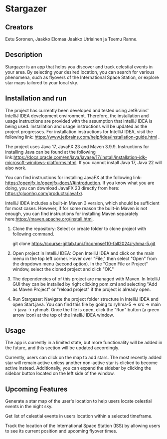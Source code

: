 # Stargazer

## Creators

Eetu Soronen, Jaakko Elomaa Jaakko Utriainen ja Teemu Ranne.

## Description

Stargazer is an app that helps you discover and track celestial events in your area. By selecting your desired location, you can search for various phenomena, such as flyovers of the International Space Station, or explore star maps tailored to your local sky.


## Installation and run

The project has currently been developed and tested using JetBrains' IntelliJ IDEA development environment. Therefore, the installation and usage instructions are provided with the assumption that IntelliJ IDEA is being used. Installation and usage instructions will be updated as the project progresses. For installation instructions for IntelliJ IDEA, visit the following link: https://www.jetbrains.com/help/idea/installation-guide.html .

The project uses Java 17, JavaFX 23 and Maven 3.9.9. Instructions for installing Java can be found at the following link:https://docs.oracle.com/en/java/javase/17/install/installation-jdk-microsoft-windows-platforms.html. 
If you cannot install Java 17, Java 22 will also work.

You can find instructions for installing JavaFX at the following link: https://openjfx.io/openjfx-docs//#introduction. If you know what you are doing, you can download JavaFX 23 directly from here: https://gluonhq.com/products/javafx/.

IntelliJ IDEA includes a built-in Maven 3 version, which should be sufficient for most cases. However, if for some reason the built-in Maven is not enough, you can find instructions for installing Maven separately here:https://maven.apache.org/install.html.

1. Clone the repository:
Select or create folder to clone project with following command.

    git clone https://course-gitlab.tuni.fi/compse110-fall2024/ryhma-5.git

2. Open project in IntelliJ IDEA:
Open IntelliJ IDEA and click on the main menu in the top left corner.
Hover over "File," then select "Open" from the dropdown menu (second option).
In the "Open File or Project" window, select the cloned project and click "OK."

3. The dependencies of of this project are managed with Maven. In IntelliJ GUI they can be installed by right clicking pom.xml and selecting "Add as Maven Project" or "reload project" if the project is already open.

3. Run Stargazer:
Navigate the project folder structure in IntelliJ IDEA and open Start.java.
You can find this file by going to ryhma-5 -> src -> main -> java -> ryhma5.
Once the file is open, click the "Run" button (a green arrow icon) at the top of the IntelliJ IDEA window.

## Usage 

The app is currently in a limited state, but more functionality will be added in the future, and this section will be updated accordingly.

Currently, users can click on the map to add stars. The most recently added star will remain active unless another non-active star is clicked to become active instead. Additionally, you can expand the sidebar by clicking the sidebar button located on the left side of the window.

## Upcoming Features

Generate a star map of the user's location to help users locate celestial events in the night sky.

Get list of celestial events in users location within a selected timeframe.

Track the location of the International Space Station (ISS) by allowing users to see its current position and upcoming flyover times.

